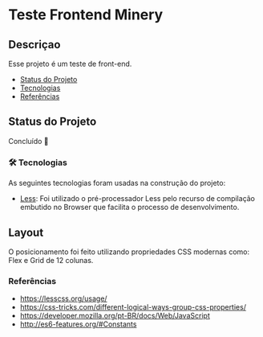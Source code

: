 # Teste Frontend Minery

## Descriçao
Esse projeto é um teste de front-end.
<!--ts-->
   * [Status do Projeto](#Status-do-Projeto)
   * [Tecnologias](#Tecnologias)
   * [Referências](#referências)
   
<!--te-->

## Status do Projeto
Concluído  🚀 

### 🛠 Tecnologias

As seguintes tecnologias foram usadas na construção do projeto:

- [Less](https://lesscss.org/): Foi utilizado o pré-processador Less pelo recurso de compilação embutido no Browser que facilita o processo de desenvolvimento.


## Layout
O posicionamento foi feito utilizando propriedades CSS modernas como: Flex e Grid de 12 colunas.

### Referências
- https://lesscss.org/usage/
- https://css-tricks.com/different-logical-ways-group-css-properties/
- https://developer.mozilla.org/pt-BR/docs/Web/JavaScript
- http://es6-features.org/#Constants





